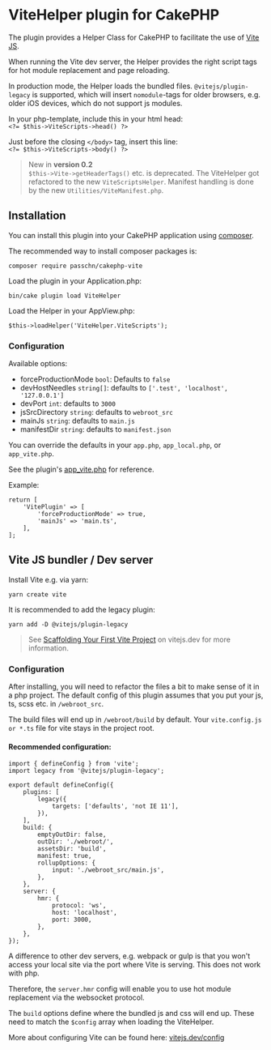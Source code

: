 # ViteHelper plugin for CakePHP

The plugin provides a Helper Class for CakePHP to facilitate the use of [Vite JS](https://vitejs.dev/).

When running the Vite dev server, the Helper provides the right script tags for hot module replacement and page reloading.

In production mode, the Helper loads the bundled files. `@vitejs/plugin-legacy` is supported, which will
insert `nomodule`-tags for older browsers, e.g. older iOS devices, which do not support js modules.

In your php-template, include this in your html head: \
`<?= $this->ViteScripts->head() ?>`

Just before the closing `</body>` tag, insert this line: \
`<?= $this->ViteScripts->body() ?>`

> New in **version 0.2**  
> `$this->Vite->getHeaderTags()` etc. is deprecated. The ViteHelper got refactored to the new `ViteScriptsHelper`. 
> Manifest handling is done by the new `Utilities/ViteManifest.php`.

## Installation

You can install this plugin into your CakePHP application using [composer](https://getcomposer.org).

The recommended way to install composer packages is:

```
composer require passchn/cakephp-vite
```

Load the plugin in your Application.php:

```
bin/cake plugin load ViteHelper
```

Load the Helper in your AppView.php:
```
$this->loadHelper('ViteHelper.ViteScripts');
```

### Configuration

Available options:
* forceProductionMode `bool`: Defaults to `false`
* devHostNeedles `string[]`: defaults to `['.test', 'localhost', '127.0.0.1']`
* devPort `int`: defaults to `3000`
* jsSrcDirectory `string`: defaults to `webroot_src`
* mainJs `string`: defaults to `main.js`
* manifestDir `string`: defaults to `manifest.json`

You can override the defaults in your `app.php`, `app_local.php`, or `app_vite.php`. 

See the plugin's [app_vite.php](https://github.com/passchn/cakephp-vite/blob/main/config/app_vite.php) for reference. 

Example: 

```
return [
    'VitePlugin' => [
        'forceProductionMode' => true,
        'mainJs' => 'main.ts',
    ],
];
```

## Vite JS bundler / Dev server

Install Vite e.g. via yarn:
````
yarn create vite
````

It is recommended to add the legacy plugin:
```
yarn add -D @vitejs/plugin-legacy
```

> See [Scaffolding Your First Vite Project](https://vitejs.dev/guide/#scaffolding-your-first-vite-project) on vitejs.dev for more information.

### Configuration

After installing, you will need to refactor the files a bit to make sense of it in a php project. The default config of this plugin assumes that you put your js, ts, scss etc. in `/webroot_src`.

The build files will end up in `/webroot/build` by default. Your `vite.config.js or *.ts` file for vite stays in the project root.

#### Recommended configuration: 

```
import { defineConfig } from 'vite';
import legacy from '@vitejs/plugin-legacy';

export default defineConfig({
    plugins: [
        legacy({
            targets: ['defaults', 'not IE 11'],
        }),
    ],
    build: {
        emptyOutDir: false,
        outDir: './webroot/',
        assetsDir: 'build',
        manifest: true,
        rollupOptions: {
            input: './webroot_src/main.js',
        },
    },
    server: {
        hmr: {
            protocol: 'ws',
            host: 'localhost',
            port: 3000,
        },
    },
});
```

A difference to other dev servers, e.g. webpack or gulp is that you won't access your
local site via the port where Vite is serving. This does not work with php.

Therefore, the `server.hmr` config will enable you to use hot module replacement via the websocket protocol.

The `build` options define where the bundled js and css will end up.
These need to match the `$config` array when loading the ViteHelper.

More about configuring Vite can be found here:
[vitejs.dev/config](https://vitejs.dev/config/)


